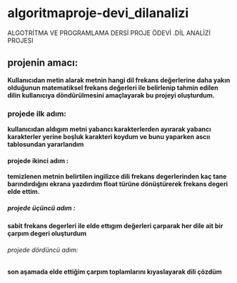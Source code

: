 # algoritmaproje-devi_dilanalizi
ALGOTRİTMA VE PROGRAMLAMA DERSİ PROJE ÖDEVİ .DİL ANALİZİ PROJESI
## projenin amacı:
**Kullanıcıdan metin alarak metnin hangi dil frekans değerlerine daha yakın olduğunun matematiksel frekans değerleri ile belirlenip tahmin edilen dilin kullanıcıya döndürülmesini amaçlayarak bu projeyi oluşturdum.**</br>



### projede ilk adım:
**kullanıcıdan aldıgım metni yabancı karakterlerden ayırarak yabancı karakterler yerine boşluk karakteri koydum ve bunu yaparken ascıı tablosundan yararlandım**</br>

#### projede ikinci adım :
**temizlenen metnin belirtilen ingilizce dili frekans degerlerinden kaç tane barındırdığını ekrana yazdırdım float türüne dönüştürerek frekans degeri elde ettim.**</br>

##### projede üçüncü adım :
**sabit frekans degerleri ile elde ettıgım değerleri çarparak her dile ait bir çarpım degeri oluşturdum**</br>

###### projede dördüncü adım:
**son aşamada elde ettiğim çarpım toplamlarını kıyaslayarak dili çözdüm**</br>
 
